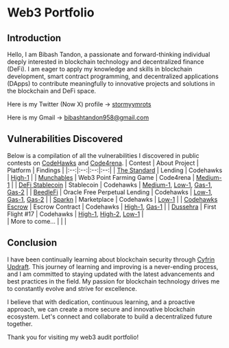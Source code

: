# Web3 Portfolio

## Introduction
Hello, I am Bibash Tandon, a passionate and forward-thinking individual deeply interested in blockchain technology and decentralized finance (DeFi). I am eager to apply my knowledge and skills in blockchain development, smart contract programming, and decentralized applications (DApps) to contribute meaningfully to innovative projects and solutions in the blockchain and DeFi space.

Here is my Twitter (Now X) profile -> [stormyymrots](https://x.com/stormyymrots)

Here is my Gmail -> bibashtandon958@gmail.com

## Vulnerabilities Discovered
Below is a compilation of all the vulnerabilities I discovered in public contests on [CodeHawks](https://www.codehawks.com) and [Code4rena](https://www.code4rena.com).
| Contest | About Project | Platform | Findings |
|:--:|:--:|:--:|:--:|
| [The Standard](https://codehawks.cyfrin.io/c/2023-12-the-standard) | Lending | Codehawks  | [High-1](https://codehawks.cyfrin.io/c/2023-12-the-standard/s/227) |
| [Munchables](https://code4rena.com/reports/2024-05-munchables) | Web3 Point Farming Game | Code4rena | [Medium-1](https://github.com/code-423n4/2024-05-munchables-findings/issues/502) |
| [DeFi Stablecoin](https://codehawks.cyfrin.io/c/2023-07-foundry-defi-stablecoin) | Stablecoin | Codehawks | [Medium-1](https://codehawks.cyfrin.io/c/2023-07-foundry-defi-stablecoin/s/545), [Low-1](https://codehawks.cyfrin.io/c/2023-07-foundry-defi-stablecoin/s/533), [Gas-1](https://codehawks.cyfrin.io/c/2023-07-foundry-defi-stablecoin/s/537), [Gas-2](https://codehawks.cyfrin.io/c/2023-07-foundry-defi-stablecoin/s/543) | 
| [BeedleFi](https://codehawks.cyfrin.io/c/2023-07-beedle) | Oracle Free Perpetual Lending | Codehawks  | [Low-1](https://codehawks.cyfrin.io/c/2023-07-beedle/s/1330), [Gas-1](https://codehawks.cyfrin.io/c/2023-07-beedle/s/1517), [Gas-2](https://codehawks.cyfrin.io/c/2023-07-beedle/s/1589) |
| [Sparkn](https://codehawks.cyfrin.io/c/2023-08-sparkn) | Marketplace | Codehawks | [Low-1](https://codehawks.cyfrin.io/c/2023-08-sparkn/s/358) | 
| [Codehawks Escrow](https://codehawks.cyfrin.io/c/2023-07-escrow) | Escrow Contract | Codehawks | [High-1](https://codehawks.cyfrin.io/c/2023-07-escrow/s/473), [Gas-1](https://codehawks.cyfrin.io/c/2023-07-escrow/s/483) | 
| [Dussehra](https://codehawks.cyfrin.io/c/2024-06-Dussehra) | First Flight #17 | Codehawks  | [High-1](https://codehawks.cyfrin.io/c/2024-06-Dussehra/s/334), [High-2](https://codehawks.cyfrin.io/c/2024-06-Dussehra/s/339), [Low-1](https://codehawks.cyfrin.io/c/2024-06-Dussehra/s/336) |  
| More to come... | | |


## Conclusion

I have been continually learning about blockchain security through [Cyfrin Updraft](https://updraft.cyfrin.io/). This journey of learning and improving is a never-ending process, and I am committed to staying updated with the latest advancements and best practices in the field. My passion for blockchain technology drives me to constantly evolve and strive for excellence.

I believe that with dedication, continuous learning, and a proactive approach, we can create a more secure and innovative blockchain ecosystem. Let's connect and collaborate to build a decentralized future together.

Thank you for visiting my web3 audit portfolio!
